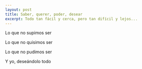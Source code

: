 ```yaml
---
layout: post
title: Saber, querer, poder, desear
excerpt: Todo tan fácil y cerca, pero tan difícil y lejos...
---
```


Lo que no supimos ser

Lo que no quisimos ser

Lo que no pudimos ser

Y yo, deseándolo todo